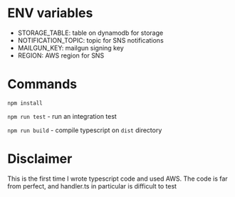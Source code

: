 # ENV variables
- STORAGE_TABLE: table on dynamodb for storage
- NOTIFICATION_TOPIC: topic for SNS notifications
- MAILGUN_KEY: mailgun signing key
- REGION: AWS region for SNS

# Commands
`npm install`

`npm run test` - run an integration test

`npm run build` - compile typescript on `dist` directory

# Disclaimer
This is the first time I wrote typescript code and used AWS. The code is far from perfect, and handler.ts in particular is difficult to test
